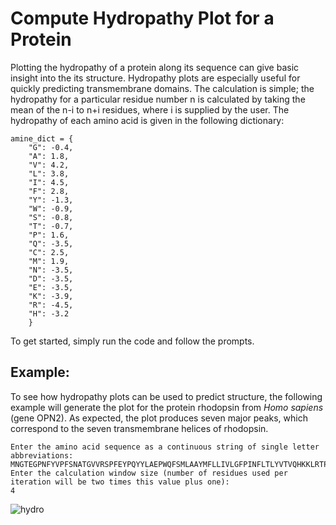 # Compute Hydropathy Plot for a Protein
Plotting the hydropathy of a protein along its sequence can give basic insight into the its structure. Hydropathy plots are especially useful for quickly predicting transmembrane domains. The calculation is simple; the hydropathy for
a particular residue number n is calculated by taking the mean of the
n-i to n+i residues, where i is supplied by the user. The hydropathy of each amino acid is given in the following dictionary:
```
amine_dict = {
    "G": -0.4,
    "A": 1.8,
    "V": 4.2,
    "L": 3.8,
    "I": 4.5,
    "F": 2.8,
    "Y": -1.3,
    "W": -0.9,
    "S": -0.8,
    "T": -0.7,
    "P": 1.6,
    "Q": -3.5,
    "C": 2.5,
    "M": 1.9,
    "N": -3.5,
    "D": -3.5,
    "E": -3.5,
    "K": -3.9,
    "R": -4.5,
    "H": -3.2
    }
```
To get started, simply run the code and follow the prompts.
## Example:
To see how hydropathy plots can be used to predict structure, the following example will generate the plot for the protein rhodopsin from *Homo sapiens* (gene OPN2). As expected, the plot produces seven major peaks, which correspond to the seven transmembrane helices of rhodopsin.
```
Enter the amino acid sequence as a continuous string of single letter abbreviations:
MNGTEGPNFYVPFSNATGVVRSPFEYPQYYLAEPWQFSMLAAYMFLLIVLGFPINFLTLYVTVQHKKLRTPLNYILLNLAVADLFMVLGGFTSTLYTSLHGYFVFGPTGCNLEGFFATLGGEIALWSLVVLAIERYVVVCKPMSNFRFGENHAIMGVAFTWVMALACAAPPLAGWSRYIPEGLQCSCGIDYYTLKPEVNNESFVIYMFVVHFTIPMIIIFFCYGQLVFTVKEAAAQQQESATTQKAEKEVTRMVIIMVIAFLICWVPYASVAFYIFTHQGSNFGPIFMTIPAFFAKSAAIYNPVIYIMMNKQFRNCMLTTICCGKNPLGDDEASATVSKTETSQVAPA
Enter the calculation window size (number of residues used per iteration will be two times this value plus one):
4
```
![hydro](https://user-images.githubusercontent.com/47088251/202992108-a6ec78fa-b6c0-47ab-adb8-b2313748e3d2.jpg)
